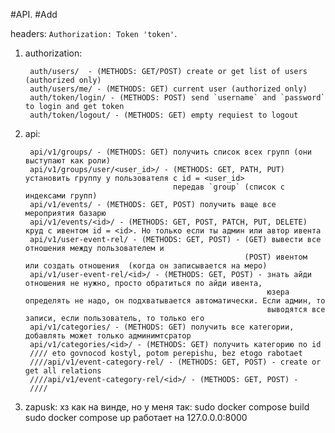 #API.
#Add 

headers: `Authorization: Token 'token'`.

1) authorization:

        auth/users/  - (METHODS: GET/POST) create or get list of users (authorized only)
        auth/users/me/ - (METHODS: GET) current user (authorized only)
        auth/token/login/ - (METHODS: POST) send `username` and `password` to login and get token
        auth/token/logout/ - (METHODS: GET) empty requiest to logout

2) api:

        api/v1/groups/ - (METHODS: GET) получить список всех групп (они выступают как роли)
        api/v1/groups/user/<user_id>/ - (METHODS: GET, PATH, PUT) установить группу у пользователя с id = <user_id>
                                        передав `group` (список с индексами групп)
        api/v1/events/ - (METHODS: GET, POST) получить ваще все мероприятия базарю
        api/v1/events/<id>/ - (METHODS: GET, POST, PATCH, PUT, DELETE) круд с ивентом id = <id>. Но только если ты админ или автор ивента
        api/v1/user-event-rel/ - (METHODS: GET, POST) - (GET) вывести все отношения между пользователем и
                                                        (POST) ивентом  или создать отношения  (когда он записывается на меро)
        api/v1/user-event-rel/<id>/ - (METHODS: GET, POST) - знать айди отношения не нужно, просто обратиться по айди ивента,
                                                             юзера определять не надо, он подхватывается автоматически. Если админ, то
                                                             выводятся все записи, если пользователь, то только его
        api/v1/categories/ - (METHODS: GET) получить все категории, добавлять может только админимтсратор
        api/v1/categories/<id>/ - (METHODS: GET) получить категорию по id
        //// eto govnocod kostyl, potom perepishu, bez etogo rabotaet
        ////api/v1/event-category-rel/ - (METHODS: GET, POST) - create or get all relations
        ////api/v1/event-category-rel/<id>/ - (METHODS: GET, POST) -
        ////
   
3) zapusk:
        хз как на винде, но у меня так:
           sudo docker compose build
           sudo docker compose up
           работает на 127.0.0.0:8000   



       

